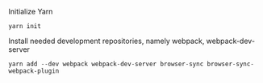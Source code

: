 Initialize Yarn 
```
yarn init
```

Install needed development repositories, namely webpack, webpack-dev-server

```
yarn add --dev webpack webpack-dev-server browser-sync browser-sync-webpack-plugin
```

